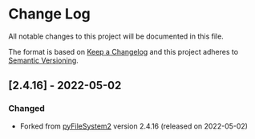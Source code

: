 # Change Log

All notable changes to this project will be documented in this file.

The format is based on [Keep a Changelog](http://keepachangelog.com/)
and this project adheres to [Semantic Versioning](http://semver.org/).


## [2.4.16] - 2022-05-02

### Changed

- Forked from [pyFileSystem2](https://github.com/PyFilesystem/pyfilesystem2) version 2.4.16 (released on 2022-05-02)
